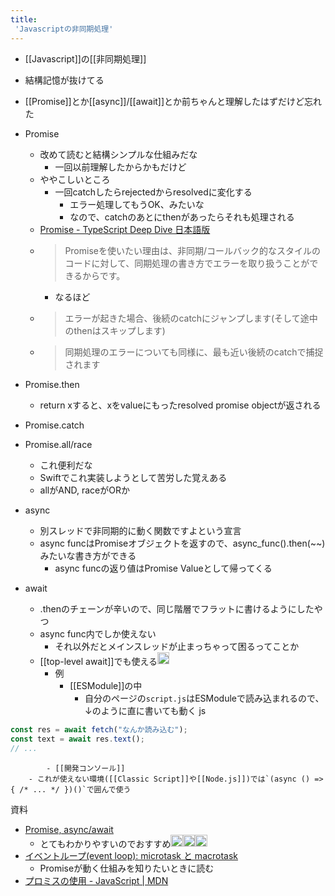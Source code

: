 ```yaml
---
title:
 'Javascriptの非同期処理'
---
```


- [[Javascript]]の[[非同期処理]]

- 結構記憶が抜けてる
- [[Promise]]とか[[async]]/[[await]]とか前ちゃんと理解したはずだけど忘れた

- Promise
    - 改めて読むと結構シンプルな仕組みだな
        - 一回以前理解したからかもだけど
    - ややこしいところ
        - 一回catchしたらrejectedからresolvedに変化する
            - エラー処理してもうOK、みたいな
            - なので、catchのあとにthenがあったらそれも処理される
    - [Promise - TypeScript Deep Dive 日本語版](https://typescript-jp.gitbook.io/deep-dive/future-javascript/promise)
    - > Promiseを使いたい理由は、非同期/コールバック的なスタイルのコードに対して、同期処理の書き方でエラーを取り扱うことができるからです。
        - なるほど
    - > エラーが起きた場合、後続のcatchにジャンプします(そして途中のthenはスキップします)
    - >  同期処理のエラーについても同様に、最も近い後続のcatchで捕捉されます
- Promise.then
    - return xすると、xをvalueにもったresolved promise objectが返される
- Promise.catch
- Promise.all/race
    - これ便利だな
    - Swiftでこれ実装しようとして苦労した覚えある
    - allがAND, raceがORか

- async
    - 別スレッドで非同期的に動く関数ですよという宣言
    - async funcはPromiseオブジェクトを返すので、async_func().then(~~)みたいな書き方ができる
        - async funcの返り値はPromise Valueとして帰ってくる
- await
    - .thenのチェーンが辛いので、同じ階層でフラットに書けるようにしたやつ
    - async func内でしか使えない
        - それ以外だとメインスレッドが止まっちゃって困るってことか
    - [[top-level await]]でも使える<img src='https://scrapbox.io/api/pages/blu3mo-public/takker/icon' alt='takker.icon' height="19.5"/>
        - 例
            - [[ESModule]]の中
                - 自分のページの`script.js`はESModuleで読み込まれるので、↓のように直に書いても動く
js

```javascript
const res = await fetch("なんか読み込む");
const text = await res.text();
// ...
```

            - [[開発コンソール]]
        - これが使えない環境([[Classic Script]]や[[Node.js]])では`(async () => { /* ... */ })()`で囲んで使う

資料
- [Promise, async/await](https://ja.javascript.info/async)
    - とてもわかりやすいのでおすすめ<img src='https://scrapbox.io/api/pages/blu3mo-public/takker/icon' alt='takker.icon' height="19.5"/><img src='https://scrapbox.io/api/pages/blu3mo-public/takker/icon' alt='takker.icon' height="19.5"/><img src='https://scrapbox.io/api/pages/blu3mo-public/takker/icon' alt='takker.icon' height="19.5"/>
- [イベントループ(event loop): microtask と macrotask](https://ja.javascript.info/event-loop)
    - Promiseが動く仕組みを知りたいときに読む
- [プロミスの使用 - JavaScript | MDN](https://developer.mozilla.org/ja/docs/Web/JavaScript/Guide/Using_promises)
